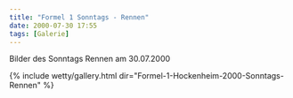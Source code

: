```yaml
---
title: "Formel 1 Sonntags - Rennen"
date: 2000-07-30 17:55
tags: [Galerie]
---
```

Bilder des Sonntags Rennen am 30.07.2000

<!--more-->

{% include wetty/gallery.html dir="Formel-1-Hockenheim-2000-Sonntags-Rennen" %}
